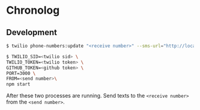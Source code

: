 # Chronolog

## Development

```sh
$ twilio phone-numbers:update "<receive number>" --sms-url="http://localhost:3000/posts"

$ TWILIO_SID=<twilio sid> \
TWILIO_TOKEN=<twilio token> \
GITHUB_TOKEN=<github token> \
PORT=3000 \
FROM=<send number>\
npm start
```

After these two processes are running. Send texts to the `<receive number>` from the `<send number>`.